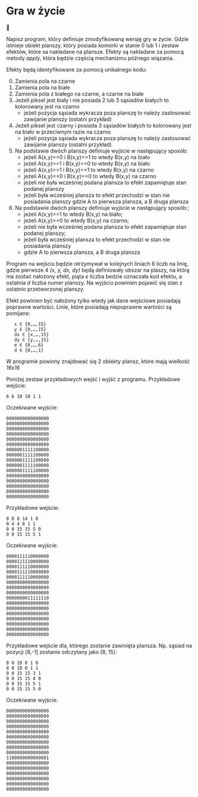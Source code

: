 # Gra w życie

:baby: 

Napisz program, który definiuje zmodyfikowaną wersję gry w życie. Gdzie istnieje obiekt planszy, który posiada komórki w stanie 0 lub 1 i zestaw efektów, które sa nakładane na plansze. Efekty są nakładane za pomocą metody _apply_, która będzie częścią mechanizmu późnego wiązania.

Efekty będą identyfikowane za pomocą unikalnego kodu:

0. Zamienia pola na czarne
1. Zamienia pola na białe
2. Zamienia pola z białego na czarne, a czarne na białe
3. Jeżeli piksel jest biały i nie posiada 2 lub 3 sąsiadów białych to kolorowany jest na czarno
   - jeżeli pozycja sąsiada wykracza poza planszę to należy zastosować zawijanie planszy (ostatni przykład)
4. Jeżeli piksel jest czarny i posiada 3 sąsiadów białych to kolorowany jest na biało w przeciwnym razie na czarno
   - jeżeli pozycja sąsiada wykracza poza planszę to należy zastosować zawijanie planszy (ostatni przykład)
5. Na podstawie dwóch planszy definiuje wyjście w następujący sposób:
   - jeżeli A(x,y)==0 i B(x,y)==1 to wtedy B(x,y) na biało
   - jeżeli A(x,y)==1 i B(x,y)==0 to wtedy B(x,y) na biało
   - jeżeli A(x,y)==1 i B(x,y)==1 to wtedy B(x,y) na czarno
   - jeżeli A(x,y)==0 i B(x,y)==0 to wtedy B(x,y) na czarno
   - jeżeli nie była wcześniej podana plansza to efekt zapamiętuje stan podanej planszy
   - jeżeli była wcześniej plansza to efekt przechodzi w stan nie posiadania planszy gdzie A to pierwsza plansza, a B druga plansza
5. Na podstawie dwóch planszy definiuje wyjście w następujący sposób:;
   - jeżeli A(x,y)==1 to wtedy B(x,y) na biało;
   - jeżeli A(x,y)==0 to wtedy B(x,y) na czarno;
   - jeżeli nie była wcześniej podana plansza to efekt zapamiętuje stan podanej planszy;
   - jeżeli była wcześniej plansza to efekt przechodzi w stan nie posiadania planszy
   - gdzie A to pierwsza plansza, a B druga plansza

Program na wejściu będzie otrzymywał w kolejnych liniach 6 liczb na linię, gdzie pierwsze 4 _(x, y, dx, dy)_ będą definiowały obszar na plaszy, na którą ma zostać nałożony efekt, piąta _e_ liczba bedzie oznaczała kod efektu, a ostatnia _d_ liczba numer planszy. Na wyjściu powinien pojawić się stan z ostatnio przetworzonej planszy.

Efekt powinien być nałożony tylko wtedy jak dane wejściowe posiadają poprawne wartości. Linie, które posiadają niepoprawne wartości są pomijane:
```
   x ∈ {0,…,15}
   y ∈ {0,…,15}
   dx ∈ {x,…,15}
   dy ∈ {y,…,15}
   e ∈ {0,…,6}
   d ∈ {0,…,1}
```

W programie powinny znajdować się 2 obiekty plansz, które mają wielkość _16x16_

Poniżej zestaw przykładowych wejść i wyjść z programu. Przykładowe wejście:
```
6 6 10 10 1 1
```

Oczekiwane wyjście:
```
0000000000000000
0000000000000000
0000000000000000
0000000000000000
0000000000000000
0000000000000000
0000001111100000
0000001111100000
0000001111100000
0000001111100000
0000001111100000
0000000000000000
0000000000000000
0000000000000000
0000000000000000
0000000000000000
```

Przykładowe wejście:
```
8 8 8 14 1 0
0 4 4 8 1 1
0 0 15 15 5 0
0 0 15 15 5 1
```

Oczekiwane wyjście:
```
0000111110000000
0000111110000000
0000111110000000
0000111110000000
0000111110000000
0000000000000000
0000000000000000
0000000000000000
0000000011111110
0000000000000000
0000000000000000
0000000000000000
0000000000000000
0000000000000000
0000000000000000
0000000000000000
```

Przykładowe wejście dla, którego zostanie zawinięta plansza. Np. sąsiad na pozycji [8,-1] zostanie odczytany jako [8, 15]:
```
8 0 10 0 1 0
8 0 10 0 1 1
0 0 15 15 3 1
0 0 15 15 4 0
0 0 15 15 5 1
0 0 15 15 5 0
```

Oczekiwane wyjście:
```
0000000000000000
0000000000000000
0000000000000000
0000000000000000
0000000000000000
0000000000000000
0000000000000000
0000000000000000
0000000000000000
1100000000000001
0000000000000000
0000000000000000
0000000000000000
0000000000000000
0000000000000000
0000000000000000
```
